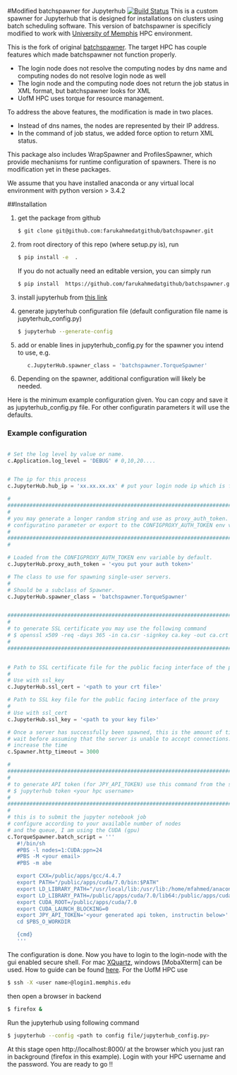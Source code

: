 #Modified batchspawner for Jupyterhub [![Build Status](https://travis-ci.org/jupyterhub/batchspawner.svg?branch=master)](https://travis-ci.org/jupyterhub/batchspawner)
This is a custom spawner for Jupyterhub that is designed for installations on clusters using batch scheduling software. This version of batchspawner is specificly modified to work with [University of Memphis](http://www.memphis.edu/hpc/configuration.php) HPC environment.

This is the fork of original [batchspawner](https://github.com/jupyterhub/batchspawner). The target HPC has couple features which made batchspawner not function properly. 
* The login node does not resolve the computing nodes by dns name and computing nodes do not resolve login node as well
* The login node and the computing node does not return the job status in XML format, but batchspawner looks for XML  
* UofM HPC uses torque for resource management.

To address the above features, the modification is made in two places. 
* Instead of dns names, the nodes are represented by their IP address.
* In the command of job status, we added force option to return XML status. 

This package also includes WrapSpawner and ProfilesSpawner, which provide mechanisms for runtime configuration of spawners. There is no modification yet in these packages. 

We assume that you have installed anaconda or any virtual local environment with python version > 3.4.2

##Installation
1. get the package from github 
   ```bash 
   $ git clone git@github.com:farukahmedatgithub/batchspawner.git
   ```

2. from root directory of this repo (where setup.py is), run 
   ```bash 
   $ pip install -e  .
   ```
   If you do not actually need an editable version, you can simply run 
      
   ```bash
   $ pip install  https://github.com/farukahmedatgithub/batchspawner.git      (it did not work for me)
   ```
3. install jupyterhub from [this link](https://github.com/jupyterhub/jupyterhub) 
4. generate jupyterhub configuration file (default configuration file name is jupyterhub_config.py)
   
   ```bash 
   $ jupyterhub --generate-config
   ```
5. add or enable lines in jupyterhub_config.py for the spawner you intend to use, e.g.
   
   ```python
      c.JupyterHub.spawner_class = 'batchspawner.TorqueSpawner'
   ```
3. Depending on the spawner, additional configuration will likely be needed.


Here is the minimum example configuration given. You can copy and save it as jupyterhub_config.py file. For other configuratin parameters it will use the defaults. 

### Example configuration

```python

# Set the log level by value or name.
c.Application.log_level = 'DEBUG' # 0,10,20.... 


# The ip for this process
c.JupyterHub.hub_ip = 'xx.xx.xx.xx' # put your login node ip which is facing towards the computing node

#
######################################################################################################
#
# you may generate a longer random string and use as proxy_auth_token. You can put that in the following
# configuratino parameter or export to the CONFIGPROXY_AUTH_TOKEN env variable. 
#
######################################################################################################
#

# Loaded from the CONFIGPROXY_AUTH_TOKEN env variable by default.
c.JupyterHub.proxy_auth_token = '<you put your auth token>'

# The class to use for spawning single-user servers.
# 
# Should be a subclass of Spawner.
c.JupyterHub.spawner_class = 'batchspawner.TorqueSpawner'


######################################################################################################
#
# to generate SSL certificate you may use the following command 
# $ openssl x509 -req -days 365 -in ca.csr -signkey ca.key -out ca.crt
#
######################################################################################################


# Path to SSL certificate file for the public facing interface of the proxy
# 
# Use with ssl_key
c.JupyterHub.ssl_cert = '<path to your crt file>'

# Path to SSL key file for the public facing interface of the proxy
# 
# Use with ssl_cert
c.JupyterHub.ssl_key = '<path to your key file>'

# Once a server has successfully been spawned, this is the amount of time we
# wait before assuming that the server is unable to accept connections.
# increase the time
c.Spawner.http_timeout = 3000

#
########################################################################################################
#
# to generate API token (for JPY_API_TOKEN) use this command from the same directory where you have the configuratin file
# $ jupyterhub token <your hpc username> 
#
########################################################################################################
#
# this is to submit the jupyter notebook job 
# configure according to your available number of nodes
# and the queue, I am using the CUDA (gpu)
c.TorqueSpawner.batch_script = '''
   #!/bin/sh
   #PBS -l nodes=1:CUDA:ppn=24
   #PBS -M <your email> 
   #PBS -m abe

   export CXX=/public/apps/gcc/4.4.7
   export PATH="/public/apps/cuda/7.0/bin:$PATH"
   export LD_LIBRARY_PATH="/usr/local/lib:/usr/lib:/home/mfahmed/anaconda3/lib:$PATH"
   export LD_LIBRARY_PATH=/public/apps/cuda/7.0/lib64:/public/apps/cuda/7.0/lib:$LD_LIBRARY_PATH
   export CUDA_ROOT=/public/apps/cuda/7.0
   export CUDA_LAUNCH_BLOCKING=0
   export JPY_API_TOKEN='<your generated api token, instructin below>'
   cd $PBS_O_WORKDIR

   {cmd}
   '''
```

The configuration is done. Now you have to login to the login-node with the gui enabled secure shell. For mac [XQuartz](https://www.xquartz.org/), windows [MobaXterm] can be used. How to guide can be found [here](https://uisapp2.iu.edu/confluence-prd/pages/viewpage.action?pageId=280461906). For the UofM HPC use

```bash
$ ssh -X <user name>@login1.memphis.edu
```

then open a browser in backend 

```bash
$ firefox &
```

Run the jupyterhub using following command 
```bash
$ jupyterhub --config <path to config file/jupyterhub_config.py>
```

At this stage open http://localhost:8000/ at the browser which you just ran in background (firefox in this example). Login with your HPC username and the password. You are ready to go !!





